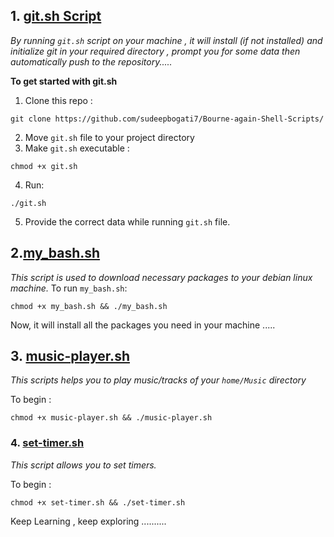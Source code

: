 ## 1. [git.sh Script](https://github.com/sudeepbogati7/Bourne-again-Shell-Scripts/blob/master/git.sh)

_By running `git.sh` script on your machine , it will install (if not installed) and initialize git in your required directory , prompt you for some data then automatically push to the repository....._

**To get started with git.sh**

1. Clone this repo :

```
git clone https://github.com/sudeepbogati7/Bourne-again-Shell-Scripts/
```

2. Move `git.sh` file to your project directory
3. Make `git.sh` executable :

```
chmod +x git.sh
```

4. Run:

```
./git.sh
```

5. Provide the correct data while running `git.sh` file.

## 2.[my_bash.sh](https://github.com/sudeepbogati7/Bourne-again-Shell-Scripts/blob/master/my_bash.sh)

_This script is used to download necessary packages to your debian linux machine._
To run `my_bash.sh`:

```
chmod +x my_bash.sh && ./my_bash.sh
```

Now, it will install all the packages you need in your machine .....

## 3. [music-player.sh](https://github.com/sudeepbogati7/Bourne-again-Shell-Scripts/blob/master/music-player.sh)

_This scripts helps you to play music/tracks of your `home/Music` directory_

To begin :

```
chmod +x music-player.sh && ./music-player.sh
```

### 4. [set-timer.sh](https://github.com/sudeepbogati7/Bourne-again-Shell-Scripts/blob/master/set-timer.sh)

_This script allows you to set timers._

To begin :

```
chmod +x set-timer.sh && ./set-timer.sh
```

Keep Learning , keep exploring ..........
